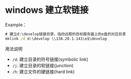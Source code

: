 # windows 建立软链接

Example：
```bat
# 建立d:\develop链接目录，指向远程的目标服务器上的e盘的对应目录
mklink /d d:\develop \\138.20.1.141\e$\develop
```

用法说明
- `/d`: 建立目录的符号链接(symbolic link)
- `/j`: 建立目录的软链接(junction)
- `/h`: 建立文件的硬链接(hard link)
